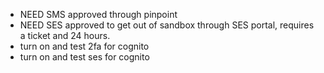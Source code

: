 - NEED SMS approved through pinpoint
- NEED SES approved to get out of sandbox through SES portal, requires a ticket and 24 hours.
- turn on and test 2fa for cognito
- turn on and test ses for cognito